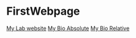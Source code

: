 # FirstWebpage
[My Lab website](https://www.centerforappliedcogsci.com)
[My Bio Absolute](https://github.com/faizhashmi04/FirstWebpage/blob/main/MyBio.md)
[My Bio Relative](MyBio.md)
